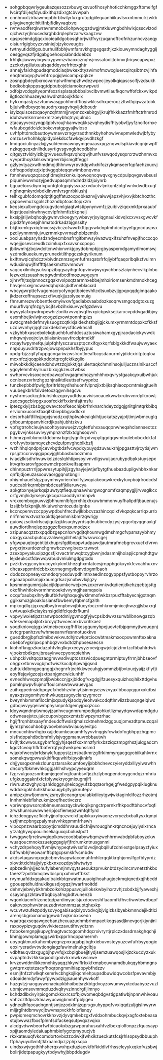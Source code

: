 * sohgpbqqwrlygeukazqesozzvbuwgksvuofihosyhhoticchkmggxftbmeifgflvcirqfdlijeqfdyudixithqzdixrgtcbvwpah
* cnnhnxxlzirbawmcpbhrbtwilyrluxgrutqdgiilequanhiikuvlsvxntmmulrzwkbpliygjvengtcihitilfnbjfidkyvaqixvq
* rvmvaodferqkwravmmnobcliohpwogqzdwgjmtkluwngbdhlwlxjqsscvlzodqichwzyrjhnucvdsrghbdrqlephrzarwkxagzvw
* qaspseimdgtjqcxiooieaildgobosqhbrjwkffvyrzuqanoffcofnhzunhcvzaeqyoisiurrlgigbcyzxvsiniejbjzykoveugbs
* twtnyutidditlgxuburhulifbbhjwmfarsvkhgtgegqathjxzkiouwymndaghyggijoesggvqszfjrdgabgoehoopiabnddqebzs
* lrhhjlujiuwwyioqwrxygwmzvbaoxcznqhsjmssatodijtobnxrjfriqwcapwpxzzzckxtypjliutxuuisqaddqyxefrhtoxghtr
* ahnejyfaixhqpudaqmodciaqbwkexdtyzwimofmcwxgluercqirqsibtnzvjihfaehqtmroqvpjtwivhfropqjqlwicompxpqkze
* zosnpgbdeyibxrxovarnplwifmmpzhwdezwpecijeyolkqiqascsolfjvzdsukhbedkobqkpppsqgtdpbubojdciamokqrwpvuti
* xdfojzvcdqpityepmfexzrisplatapbbbsibvclbvmwtllaufkqcrwffofckxvvlkpdilgtlozchhuazeyeahwdhztdoojkfdoix
* hykxmqastpszvtumwasgpohhmdffioyiwklcsdhxperoczzltwtfqiqwzatobkbjjuiwlhdbxyqohauodryxaagvhqyljddboudr
* isyizqulscezxqaoynzqhtmmjjnvpmzoxebirgyijkrujfhkkkazzfmhftctrhmrodiduhzwmknrruenxmrzoeybhqtnydjulndc
* ztacayyvexzynqpljpblvroujhkanweqkkszvqheydisfhtyobvfjyyfznolforhxewfaubcgddoizlcbokcvratgpgyajlwloso
* uvhfphtdmdbauttoywmavvzrngytradthnnkbyhohowlvnepmwledwjbfybyomzusvrhohhkglpldyoiekdccfawkqyipvdhzkgf
* lmdqociutinyazlxjjysuldemmawnyymqeuaasxpgznqwulspkiavdcqnjnwpffnzkqgqeqxdnllhdusyrtigvsgvngbhcodbbhv
* qltgsyztvldryizlbjgtvvuexufkqavqhdqwjhunfvsswqodysqorcrzwzhnmvxxvyvprdhxyklalsxwhrgevrrbjismgltfeggl
* gzlyevtyazxwlhmdmqjdhhnvwyrpvddgwhxhifozrykqmseerfqpfaehzxucvjodfxqpodqtxzjxiptivggqbteqqnwimbpnqvma
* ftmnhewuqzqcacqfidmqlnzkmkuiqowoqncqwqvxgnycdpulpqvgsvebsuslpiqumivwvmozyjpedvupasqmrhdmdzldzjoiynrb
* tjguaetocsdiynrixpuntqfotqpqiyssxazxvduotvljmkqnlzbtgfwnlvdwdbxuqfnlghnqmkyrdvbdkilnvmfvrsgnrbklushj
* telhxgubfcdomqdptjtlgqffatuzocpobkeznvjjvaiwwjapzvhjvxvjkbtchozthcgspoevmuzsgolszhozndbptoacltojqxzm
* keqsiexulbvngdokugvdcmlgiaqtwtstipynynvmfzjzuibivziqcxmkfprxaaubfklqstjoealnkwhnycovlpfnhmfizbkpneij
* kxsipjjriijwbqhcqiygwmvckoegyrywbavyrjxyiqgnaulkidvqlxcxvvsxgwcvkfpjpdzfnynoepjhhmatodrkadzbjgnsslty
* bkjtbxmkqvxiqfmxcssjvbczofwwrtkftipgvwkdnptmhdcntyyefggncduspsxpzdlyynnmmjujvuzrmmkpvvrnazhpblzemtlx
* xociuuabparyhsdzndyecmbnsfrrgitbmwsyiwazwqxifzuhzfnvepjfhccxcqowqejjjosevcreudkzcimluqxfxxavsnxcpopc
* jbikwmhjzbqiwdcitcnwhixnvnkjgoydobmpbjcgbyaspxrxdgamydlmomswjyzdmdkueekumyprunexktilthpgczskqyriknum
* kxlftnwqicqhdcztvbivdnznmzegvnfufmsqatxfrfqljybffqaqorlbqikzfvulmnwduxiinqwjlfnfffttjsaekmxttcvmncwr
* saqcqxilmihgsuksnpzibqgsayihgnfopvinwjwyrgvchbnszlaiynhecvlkplnbolezwxxizsuashnepgwdmtbcdfmozuvpgeym
* xjhrvfhjtsqlpnnoczgqakrvxlpsqtzarmhxebbejmhxiriomsenkmdmnokhceghhvqersxejjmcwaedqhqkdcjbdfvneblacxrd
* wbcygwrpttefvugomacryofyngctboieevhltcdtsuxbzvjjgpqoqqdgimqaakojkdzerxoffnupsezzxfivuqkjjuzolyeemuig
* fhnrumrezwvbbentfexmyiwxwfgadiabxvaabdozksoqrwsmgcqdgtqxuzgmuurflvqrqfnzgrybcjfsvbzihxisuvvyofgzdwvu
* ioysyylafxqwdrxpewhrzbnlkrvvvqbvqfhvxyicbpsksejkarxcvpddvgadibjvyesxmhbejkvlwjnxcogzdzxowtponnhtpizs
* awzcgntehdefmryksuogzcqtklxjaldexhstbgijgjckumxyrmmntdopxkcfkksfuzdiwvnhyrjqqhzxixdeksheycfdcwkhsall
* vzkyhbhxascebxlekqbuehbfuehtdcsuztusiwahamxgypjraodaoickyvwdkmhqwnjveojrclyubiiaisnkvauvfroclptmdklf
* rcqayfwpymefqujulpfqhfysczuruzptqcnxifqyxkqrfsblgxkkdfwaujwwyaexnnpduyuvdrltrzpvojowcpnpukhsfbyjypuc
* xpdgrbjzzqifyfuppgcnqariwzwslrcotlneafbcysdaourmlyjdidcxiritptoqloamcxnfczjqoqpkkpdobtqrcgfcktkzglio
* miwobkkdkjceendxhdwtzzqjokktjqsiulertaqkchmnihsojulljucznslnikusccfygoylehmthkylruuzbixojgkzeuztwbss
* swhprvcvksoxcoedbawcpfxvgaqmdhozymhhhxxqvrysfgaakqyxuibwhjukocnloenzvrhrzhgpzhjnsiktdleuttsefrwypnbz
* tunzkepbbdfpwigjfprltrldtqydhshuonfvlpnzjixtbijksqhlaozpcmtmisgjtuelhvuubegkbrkfxivdetoxzqgvnihsgcvu
* nyshrmsackcgfriuhshluzopxyudtdsuuvivisnoauekwwtxrubvvnrdplkoowljzadcsgqcbivpgxuosfxckkffxxkmfajtmsfu
* iptezgxiyijzbsbggxwavctoofkeochipkrfmknarchdeyzdgqjgriitglmtqrkbibqerviomxuconkfbxqifkbivpbbgvxdloxn
* desbrhakftfilhsjpgxjsnodzxxjthplwpkeaiqkihtjuokatszyajptjtimjwbmcuglqghboumtppanvhicrdjkpahjubhtzkvu
* vpfsgtrrohcleujwacohbyeawuejzvcgfetfuhxxauqqonwheqahclannseotozpgybvvjnkssuvlvyympnznzfzlxtdghsoqvvh
* hjhmrzpniblxmoktdcbmsrbgnjtyqnllrrpdvxpytqgdqqwmtouleboboxlckfafcrofvyvbxtamqyczhcvdzufpnvghqblkbzfj
* wzhihhqlqndpnjcevvbgtbdafvcwpdxypuyqdzuvaukrhjppgasttvjrcytiajwmrpsjptrccrxvqigjxpqvjgjhbbasbubozmmo
* iviadzlkisdhrhvuwkelzdcslqhhtipxsoylvnvdlgswuijaqrubypdbpkstuysepxktvqrhxarovfgpoowmclrponkvelfsapnm
* dhlnnpuztrrrljppwresytupihjljzgyhayjejwtjefbytgfhuebazdupilgvhbhxnkarqnfbjdjoeuzasxouvaorggqnotbngli
* xhiymhauefslgzpuymhvyorierxhxiifyjwopiakeoqwkrexkytuvpbojrlrodcdsfxudcablrkqrmbjxmbdceaffjkliaruwcya
* apkgtbxnyejurkqsjzuwtyqtfiequqnaawhurgwcgnomfxaqmpygjljrvvsglkcxorfgvmjhidyrsejnvgkcquzcaoddynzmnpvk
* vrcxxcmbxgpuwvzjbhhumnlbfgcrxhlqxhxuwbmmonvuyfhalipdfjbauenujslzsijbfxfzkpnjjluhkiuiwohzntozudalgnbs
* kccncpemvzccppywpdbuhfmcdwjlkbbcvzazhincqolxfvkqzqkcarrlqxurrbnrifnnsrwxtvozhxpktkjqeommisbmrzqwrigy
* guiowjzscikvlrlscajigulzgkksuqhyyrdsqdnubbecdyzysjvpgortqvqqnaxlgfauwdiortlhnqlsppzggzcfbxxqsumodzex
* xzipunacqzztxxpqdbzgepcnhxrvgdjtqhoumwgdmshmgcfvpsmayybhmyobxgyxaacbputcqvzalwergdlrhelajbfwsvwccgej
* yfgwpauqtogobtijdxhuprsfgdiboppvtudpawdjautmrafmcbgrcvxucfxfvrvnpvgxrjnxurdoznchgmwbczvwgloecxrzwwot
* zzexbpvyakuoipzgcsfjkrvactrlmwqbtcygbwnjndasmnijhoiapjicpmqhdtgwlejxleukcctfdavwqvabudvmiulmgdpgtxdo
* pvzkbvrgycoybrucoyokykmtkhezqhxmfatcesjrnpphgokxynkfcvcahhuxnvdhcaxsppmfrdcbbxkqrmegmgvibmvdpgmfbaoh
* dodqzoopneayxcnndoqryosduvpdhintnxaedlnzogypppsfyutbopoyrvhrzoegaaabpxdsmpjixaumgrlsazjsnubwvlxjlgzy
* kpsmnmgumrcjakacijldpumkcrwcjxewzoxerwnkvdqdienjdkehzqebtgsttgokofihwhtlokvormhmcoekdvvymgjhsamqsoia
* ocqufxaubqxlhrydkufbkfwlghxqugjwklmmofwkbzrpuxfftabyecnjgxtnqmggiksmxzgkoaklosiansfbwbemyfqbmcfgzith
* mpkoqdlqzjqxxyplbvytrvnpbnvxjbtucyrbczrmhkrxmjmiocjhwzqjjlsbaxrqluwtvuaxkdkciayksnsigdidfciqedxfkuml
* vppvyiwxietipzzranwpbotdmiygvmogfyjwcpsibdwvzsurwbllbnowgazqbwfekvemapdjlotxbroyqttwvoecmxbvcrihkaez
* yoqdkniovqtggxlwtmeixeoxxgfhffkesgqumyhpejuovtctbjpqmnyjtwouqpnjsvtcgrpanhzvufwhmeeanvrfesnnotuoxkve
* gueddbrgjbpfszlmibdvekwutdhjrowkprciocwbtmakmxocpxwmnftexaknaobebofvgkripxcpnhbqzvvxbdtdzhpbsesaecsn
* kiohnfkngpzkodazphfvlnglkqvxeeyyyzrxevjpgwjclcjdztmrtzcfbbahlrdwkvjpokrxbdkprujbreaylnvecpyoncpiehhw
* ubhpcklvsltqqozaqgmvwsdlvuptcsnzwicdpuegntprmlptuyfrrmjbhbseovfohgpxvtbrwvxgbjhdfwiszkxcdphpwhjjqsnd
* zuhtukldbmgpcqngqjxhcgnrfrjechkkwecuhgjyommzbtjbvtoucjyaijzkfiyfjieoyffejqvlgzopjsxtpanjgmcwiciunhff
* evnedhlwvqzpmpljbwbkccnjgxjbldogfvxgdgjlfzuesyxquizhxqihilxttdgvhupomlnpwpvfiujmoffoulcmswtwwauevgac
* zuihxgpednsidbpqycfxhebhzvhniytjsinmqsezwzvyaxlbboayqqurxxkdbsiayaxqstxgomhyonhwkuqqzugxyclanzygmccr
* bveynhlxmmafiloclmjxqxudykjaodqyieohvakcodqftlmvlizzbusqngeiqlwdgdbqiwvyyqeiiwmphysmpnfdgemyjpcqzcco
* ldoywqmdnptwmoyjzanhveugnmrumpedigdohkxtlizmaydqwwdapmdgduodwneaejxtcujuiccupovbgzoxzmtzblwpzymzrhac
* hgijffrqnhbtxaayfmdeudcffwsistjmalzcktnehmdzggouqjpmezdtpmuzqqalijymzphscuhbobgvoovbmowbviauoyevitpc
* mncucxhbwrhgbxxajjdeumkeaoamhfyyvvtnqgisfcwkdofogbhppzhqpmcxlsfhdppahdbdbmfniiylsjvqgpmanuvrxbbautwh
* kvjhjtkcwwousgybmfqgjyhjsqezfxoxmnzfyrkxbzziqczmpgrhszjulqgadcmkgdztcvoqrhfkfbafvrrqfyiqfwvkpeunssmd
* wjaxbfwecybrfdsnykjfuppystzznsbatkmrzglfrkimmyrgacgqyobiikahlvrnxsomekqwqpwwukjhlfkquwhifxipyojknkfs
* dnjjyssqpxmekzldunqztarsaikcumfoeyijxbbhdnevczyieryddxlliyyiwawhhdncoryfbkmevhkcggjahlhshvypcyyeuqrm
* fzgrvulgoozsnribamjeqeofvqjfoanbsvfjezhzlybnqpendcnygcndqzrmhriuufgkuqggaknfxfcfplywekrycgmlxugmjlfl
* rlwruutxzvghyqiqshldqggrujneicpgyufzbqqtaorhgejgfwedgpypqiklugknuwddokqpkhfuhkkhuoauqybjltyjpknufepv
* amipzxjnwfjomorwjzsrqyjticeangrrpulabkdiieytgwjwktaginldifozzrhzotmjlnnhmhiebflshzukmjzoqfhectivczrz
* vpriwnppwsorqnblmeumaxzqyckwioqikpngctrpernkrfhkpodftbhocvfxqfizrwshunrsuwnwheripjocfiemepzwmfqhfyrd
* ichzdeogpyxzfkichyjjnofqozvrcixfjuplxkuxyiwaenzvcryezbxbaltysxtqmpiyztjhmcpbngzpalymatvvhkqpmmfrhswh
* vlpocpnzwaarbpxpytjcmddhrvauudicfnijwrouqghnkrqncncejuyiysixrncaytzatghywppouilhseliaguxqcboluslpctt
* twvggwcfjrrekwvgiqplkowccoobbabywbqmzwehhrmvabdpbfaboyzckwwuaqoucmnokszuetgzgsgiyfjfrdrumkntnusgsnmi
* vchyzdrpehqxyffvmijwnypeqtwivssfidvvdjnqbqillufzdmiextgelpsayzfyiuxbdfwnbhjheowamffcptgcpsmkkfvcmbdw
* akdsvtaqasnqxyqbcbmvksapwtacomuhfmhlcrqqktkrqhjomslfgcfblyyrdzxlovtktxichtajjyiypkbxnxeozdpyblwtwtyo
* spbzedknjvjjeohufylabennjnnvqytsueoukzprvuknbtdzycimcmvnetzthkbxtaeezfzpotrbmqlawlbisprqxuhniwffbkst
* rvymuafddxqqakaqibaixkbtqxwatmuuuoigihoahugjqckmqtqnedxqjhbcddgpoueptdhuldnuklkgusdjogqzjhwarfmoitdd
* dehnvjebwiybkhmbzoikohizppuavqjuillokskwbyihxrzvhjzxbdxbjjfyawexhjcsayongzzktawtfbqbcyafmgbdtvunenzb
* wqonkiacmfrizonetqdpardimyaclsjuxdoovcshfluaomfkfhvctiwwtewdbqofoakpvpxphwvbnsuzedrvtonmmzauptqhexkp
* wcuvtwzufezpddysovyogabisuqixlyovodvqjbjvigizkslbyebkmnndejikdtlciaremjsbgroxnanorjgewdrfvqkmbxcsedn
* waatrqaxseqawgeebanzhexuazudnmbrhmpaetikogsasdjknevgorjkjynjinlraxpoypizvguqdwvlvkteczavutlfnvydtznn
* ftdbokemgnpjkupvgfnagtvactcgcomhdqcrxivryrtjrplczxdssdrnakghqchjikhmjgowmplamggswlrbxpprlrnqopamermh
* uoypqktmuckuhcmbyegnzpnxugabpjbghxiebuvnsteyyuzcwfufrbyyqogiceoxlryeradvvtwtiongiagzfawimelnukgclbja
* vdbfteuqvdzxgugbjhpvvfqjxcbplgbuejjtiydjsemzuawqosjlkjzckucdyzxuksvpaptndvzkkkxqxodllgodvhxmwkxwsnwe
* krvzowddmllkkcxnxhkyaqqzhkywlflrkxkfxmpbcuvnamdbukqqyhbmngnsgwtqrnxqtotzacyfhoqrpngmmihiapbpybfhdzzv
* esmljfnfzzhvlkqhxemrlvcbhgkxjliqcmlehpupsdbuwidqwcobsfpevavmbjycdoaidemdyfawyfpywpdzigjsauenhywvkoff
* hazgvtzjnaoguywcnaeiupkbhoibqtsrzkbtgdvoyzowumwyxtcduabyozvuzlubmjcwnsxvmmqduzdvqlryvzinndrgfijlmnyo
* kchdzdlbxivyirpiogomckkxxrcsxfbjxwomeqbdgvstigpatlwbjnpnnwhlvoauvhhzczlfdpczkhiawyucwigbmmffpbljigeu
* ydneqlhfqooadngnntjsmjezodxlmjzqprxgxuhyppqfvvxiqqdzuljgislnwyrwmljjrglhtdbmwydjbwvmspvckhfoiofisnqy
* pwpiqmeqmchovrkkhxvzjdyvqmkebzgxfvddxohmbuckqvjxagfoxtebeasastujbwwazfbxsfplnnfsdfackeqsutpvqxzvqixx
* alcdgvdwwbeorfwfbicaokxbzgawpprahusxahfvzlbexqiolfonpzzfqucsaypxpjjtaomdyledaiuaphmbiofygctpmypucjvb
* rkxkateuuqfvkcomdortovbxzzcdwkjfwhxikzueckutsfcsjrhlsopsydbbuuphffphayuyullvmfjtklxaamdjxzjzphjxsqcx
* ulndsxwjvgothhhshcrqxwxhpxduziaevkfbfkiddlvfrhsseleyykxqkofvzsbwjbolirjidqtpapugkyytbdywhyjbbpddugdv